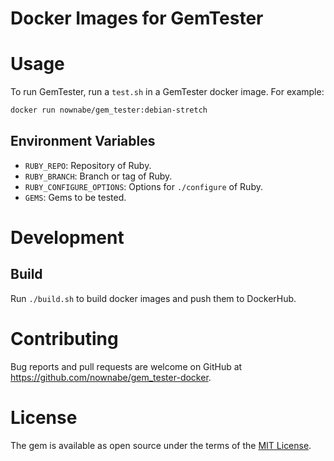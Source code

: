 Docker Images for GemTester
===========================

# Usage
To run GemTester, run a `test.sh` in a GemTester docker image.
For example:

```bash
docker run nownabe/gem_tester:debian-stretch
```

## Environment Variables
* `RUBY_REPO`: Repository of Ruby.
* `RUBY_BRANCH`: Branch or tag of Ruby.
* `RUBY_CONFIGURE_OPTIONS`: Options for `./configure` of Ruby.
* `GEMS`: Gems to be tested.


# Development
## Build
Run `./build.sh` to build docker images and push them to DockerHub.

# Contributing

Bug reports and pull requests are welcome on GitHub at https://github.com/nownabe/gem_tester-docker.

# License

The gem is available as open source under the terms of the [MIT License](http://opensource.org/licenses/MIT).
